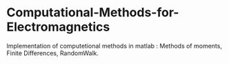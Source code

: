 # Computational-Methods-for-Electromagnetics
Implementation of computetional methods in matlab : Methods of moments, Finite Differences, RandomWalk.
